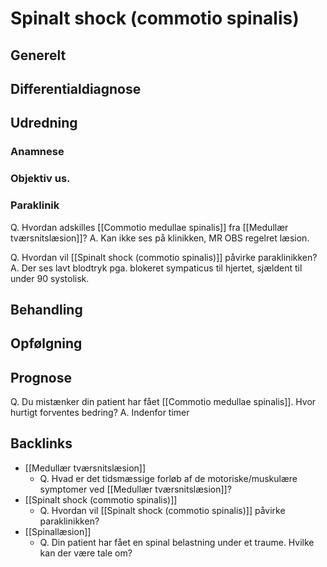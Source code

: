 # Spinalt shock (commotio spinalis)
## Generelt


## Differentialdiagnose


## Udredning
### Anamnese

### Objektiv us.

### Paraklinik
 Q. Hvordan adskilles [[Commotio medullae spinalis]] fra [[Medullær tværsnitslæsion]]?
A. Kan ikke ses på klinikken, MR OBS regelret læsion.

Q. Hvordan vil [[Spinalt shock (commotio spinalis)]] påvirke paraklinikken?
A. Der ses lavt blodtryk pga. blokeret sympaticus til hjertet, sjældent til under 90 systolisk.

## Behandling


## Opfølgning


## Prognose
 Q. Du mistænker din patient har fået [[Commotio medullae spinalis]]. Hvor hurtigt forventes bedring?
A. Indenfor timer

## Backlinks
* [[Medullær tværsnitslæsion]]
	* Q. Hvad er det tidsmæssige forløb af de motoriske/muskulære symptomer ved [[Medullær tværsnitslæsion]]?
* [[Spinalt shock (commotio spinalis)]]
	* Q. Hvordan vil [[Spinalt shock (commotio spinalis)]] påvirke paraklinikken?
* [[Spinallæsion]]
	* Q. Din patient har fået en spinal belastning under et traume. Hvilke kan der være tale om?

<!-- #anki/tag/med/Orto #anki/deck/Medicine -->

<!-- {BearID:B56EB0E2-F415-42C3-AA2D-CFD3A8446550-16437-00004B57AFC31F84} -->
